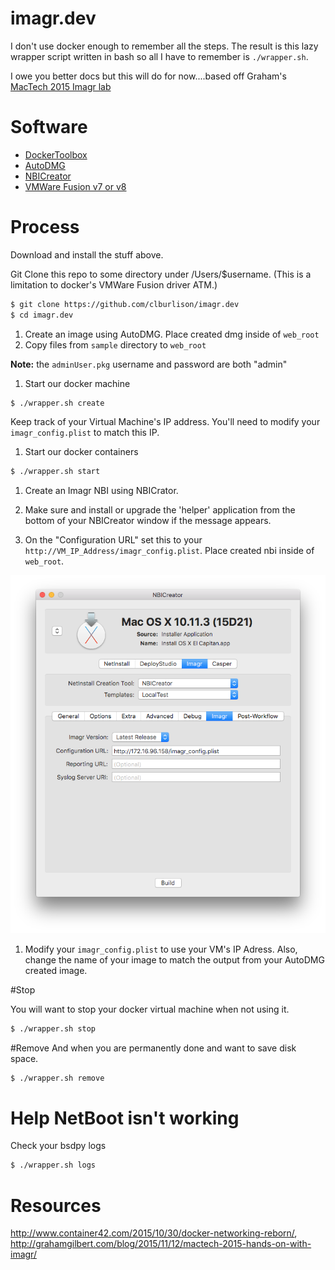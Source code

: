 imagr.dev
===

I don't use docker enough to remember all the steps. The result is this lazy wrapper script written in bash so all I have to remember is `./wrapper.sh`.

I owe you better docs but this will do for now....based off Graham's [MacTech 2015 Imagr lab](http://grahamgilbert.com/blog/2015/11/12/mactech-2015-hands-on-with-imagr/)

# Software
* [DockerToolbox](https://github.com/docker/toolbox/releases/)
* [AutoDMG](https://github.com/MagerValp/AutoDMG/releases/)
* [NBICreator](https://github.com/NBICreator/NBICreator/releases/)
* [VMWare Fusion v7 or v8](https://www.vmware.com/products/fusion)


# Process

Download and install the stuff above. 

Git Clone this repo to some directory under /Users/$username. (This is a limitation to docker's VMWare Fusion driver ATM.)

  ```bash
  $ git clone https://github.com/clburlison/imagr.dev
  $ cd imagr.dev
  ```

1. Create an image using AutoDMG. Place created dmg inside of `web_root`
1. Copy files from `sample` directory to `web_root` 

  **Note:** the `adminUser.pkg` username and password are both "admin" 

1. Start our docker machine 

  ```bash
  $ ./wrapper.sh create
  ```

  Keep track of your Virtual Machine's IP address. You'll need to modify your `imagr_config.plist` to match this IP.

1. Start our docker containers

  ```bash
  $ ./wrapper.sh start
  ```

1. Create an Imagr NBI using NBICrator. 
1. Make sure and install or upgrade the 'helper' application from the bottom of your NBICreator window if the message appears. 

1. On the "Configuration URL" set this to your `http://VM_IP_Address/imagr_config.plist`. Place created nbi inside of `web_root`.

  ![NBICreator_URL](./pics/NBICreator_URL.png)

1. Modify your `imagr_config.plist` to use your VM's IP Adress. Also, change the name of your image to match the output from your AutoDMG created image. 

#Stop

You will want to stop your docker virtual machine when not using it.

  ```bash
  $ ./wrapper.sh stop
  ```

#Remove
And when you are permanently done and want to save disk space.

  ```bash
  $ ./wrapper.sh remove
  ```



# Help NetBoot isn't working
Check your bsdpy logs

  ```bash
  $ ./wrapper.sh logs
  ```




# Resources
http://www.container42.com/2015/10/30/docker-networking-reborn/,  
http://grahamgilbert.com/blog/2015/11/12/mactech-2015-hands-on-with-imagr/  